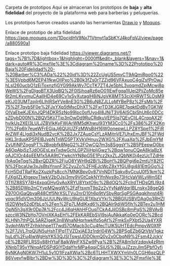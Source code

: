 Carpeta de prototipos 
Aquí se almacenan los prototipos de **baja** y **alta fidelidad** del proyecto de la plataforma web para barberías y peluquerías.

Los prototipos fueron creados usando las herramientas [Draw.io](https://app.diagrams.net/) y [Moqups](https://app.moqups.com/).

Enlace de prototipo de alta fidelidad 
https://app.moqups.com/1DocjdHV9Nx71Vtmyt1aSbKYJ4koFpVJ/view/page/a880590a1

Enlace prototipo baja fidelidad
https://viewer.diagrams.net/?tags=%7B%7D&lightbox=1&highlight=0000ff&edit=_blank&layers=1&nav=1&dark=auto#R%3Cmxfile%3E%3Cdiagram%20name%3D%22Prototipo%20Baja%20Fidelidad%20-%20Barber%C3%ADa%22%20id%3D%22ZcUgUS5mvCT9AQmiRpo0%22%3E5Vpbd6M2EP41fkwOIIPxo%2B0k3fZs0rTZZjd96VFAxuoC4gjZsfPrOwJhLsI260ucbO1zEjToxnzfjGYG99AkWv7CcTK7ZT4Je5bhL3voqmdZpjMcwj8pWeWS%2FgDlgoBTX3UqBQ%2F0lSihoaRz6pO01lEwFgqa1IUei2PiiZoMc85e6t2mLKyvmuCAaIIHD4e69Cv1xSyXutaglH8iNJgVK8MT53ciXHRWT5LOsM9eKiJ03UMTzpjIr6LlhIRSeYVe8nE3G%2B6uN8ZJLLoMYBeP8z%2FsMb%2F75%2F7qyb5F0e%2FJxYXp5tMscDhXT%2FxrTD3KJGRE7pqktDdBvTGK1WOIVaEbeKJEXnJQPI4DKR5zNo99Ipc0ofUyo4I8JNiT3V6AISCbiShUt6c0DCcsZDybD00N%2BQV5Kjj7Tip3nOwDd9RuCRdkuVEP5lq7QEvCIiL4CrqoAX2FhyIkUs2XEl3LULJZBVlkKyFWjArWM5dKhwul93YM3Cc0%2Fs386%2FX2Kn71%2Fp6Ir7eueWFrEGiaJj6QUjUZFzMWsBiH16W0onepwLLPZ8YSpe1%2FiRArZWF4Llgdi3xNudB2vcK%2B2Jx7ZAupCsYLzAMitnVE7UhxEmJBF%2FWdHKL3rdusKP5PElBJvpNTnWD5PTXVkVHnuv2WXG%2FXuaXp%2FJbEmYMZyUfjNPZogsPT%2Bxpbfk8NgG2%2FOwCQ7m3s8SggsY%2B5PEepwD0bxA6OpAbj5zTJdOGEsLexTxdwGchLGPZIiiHpljGwz%2Bqw1pnuCQeA8klaBzXoAJCIOr44pEEM1x5AA9tCYwkchYN8pG5E1Pcz2kxZLJQbNK0j4ezUcTZdHei1rAq0eTqg%2BxrQDZR%2FjuO8YWH9d2Bi%2BoH%2BQPgij6p2mtUY82fCN%2FbcaUw3xJsBtsYnxnF3C2yuZo%2FHEJcWcZ8xYfGU8gi481EttGGg%2FcH5DdTRaFKo2XuzkPs8cch7MNKBpv0v87VnNDITSqkv8yCcuU0f51km%2FJXgjIZLKtgepvTIwkV2bOJsj3my9VGtCpkNYIfnNys9o73HcVaVWLvWm5Ef0TfIZ88SY74H4xpqGHyGvAoXRYU8YtxtO9c%2BdOQ%2FcIrdTHDsQfLI9z4%2B85DWp2nCYvpMQwqW%2FzFtsxmT9p2z2yYyNaWdqrIBLnsky38geQ6Z970OjGaQbvaR48Ctf5NrXSLTVu2nrD10h6p9tVSbyRqrSgPSGAqqklhnst4Riyoqc95dVOm306JzUUUNvWcU9lgGUE1XbzVYkj%2BBGlUSBVDAq0q3RHZIt62DWte52dDfbLq%2Fen%2Fp7LMdlKxd6%2BQAIr9diW5fIh%2BTev2u1HMOpN5h3gX9r0Dp7A%2Fcc4Ji6qHAhHFOuqTCkA4JjlOSBc8mPqS%2BVAvBszccW3NZbYq7OVnIXKAsEH%2FEkKAREbSVI9sjAuNkkaKp0eOORc%2BcdKLHNh7thPQL5ARZIgeK3n8WnaNHqrhwklfq5oAt%2FmkSxPXbt52Ua4YXR3vdphfAVfFZrlhkhhpe1T7wd57OMacb3cCu4fecTUlK5UHTEdcPmpvW0XfP%2F7JVL7rpQUN5uHshTlPq1TVZDxlAE3z1rdrI04W%2BPSgEZb6QtVbV1gkzhuLd%2Fu4IwWgHsYKS3QJSITswsUDDOkmQ0y2x0CbqN9%2Fsm42JckVoE%2B2RFLRSSy88HYtaF8alkWejFX5Zw9Pya%2B%2FA8m1oYzdqyk4zRtmXNnbT95yYNnqAfDSPdGlYDdaYhrMPa4qqiCSiUS%2BLuJZzzrJIm5PbfOyfi6yNKAgN0KW7H1uL5y1O1IFzaXWia%2Bc6TLHHTXWXYmVn0LCGH6qzQLP86VvevfwBIbr%2BDw%3D%3D%3C%2Fdiagram%3E%3C%2Fmxfile%3E

